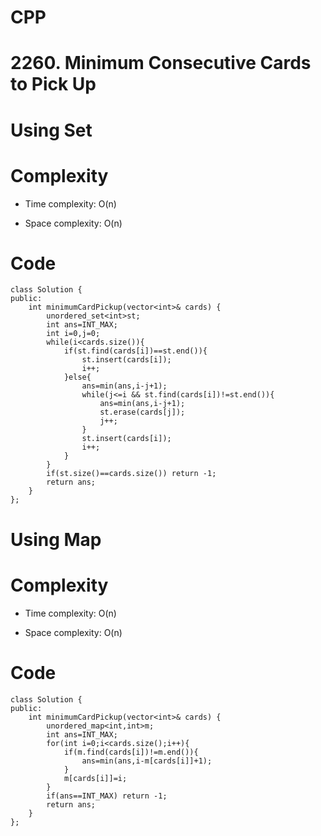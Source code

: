 # CPP
<!-- Describe your first thoughts on how to solve this problem. -->
# 2260. Minimum Consecutive Cards to Pick Up


# Using Set
<!-- Describe your approach to solving the problem. -->

# Complexity
- Time complexity: O(n)
<!-- Add your time complexity here, e.g. $$O(n)$$ -->

- Space complexity: O(n)
<!-- Add your space complexity here, e.g. $$O(n)$$ -->

# Code
```
class Solution {
public:
    int minimumCardPickup(vector<int>& cards) {
        unordered_set<int>st;
        int ans=INT_MAX;
        int i=0,j=0;
        while(i<cards.size()){
            if(st.find(cards[i])==st.end()){
                st.insert(cards[i]);
                i++;
            }else{
                ans=min(ans,i-j+1);
                while(j<=i && st.find(cards[i])!=st.end()){
                    ans=min(ans,i-j+1);
                    st.erase(cards[j]);
                    j++;
                }
                st.insert(cards[i]);
                i++;
            }
        }
        if(st.size()==cards.size()) return -1;
        return ans;
    }
};
```
# Using Map
<!-- Describe your approach to solving the problem. -->

# Complexity
- Time complexity: O(n)
<!-- Add your time complexity here, e.g. $$O(n)$$ -->

- Space complexity: O(n)
<!-- Add your space complexity here, e.g. $$O(n)$$ -->

# Code
```
class Solution {
public:
    int minimumCardPickup(vector<int>& cards) {
        unordered_map<int,int>m;
        int ans=INT_MAX;
        for(int i=0;i<cards.size();i++){
            if(m.find(cards[i])!=m.end()){
                ans=min(ans,i-m[cards[i]]+1);
            }
            m[cards[i]]=i;
        }
        if(ans==INT_MAX) return -1;
        return ans;
    }
};
```
